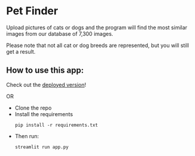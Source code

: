# Pet Finder
Upload pictures of cats or dogs and the program will find the most similar images from our database of 7,300 images. 

Please note that not all cat or dog breeds are represented, but you will still get a result.

## How to use this app:
Check out the [deployed version](https://hto-projects-petfinder-app-wmv1hg.streamlitapp.com/)!

OR
* Clone the repo 
* Install the requirements
  ```
  pip install -r requirements.txt
  ```
* Then run: 
    ``` 
    streamlit run app.py
    ```